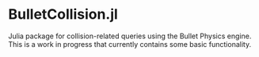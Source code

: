 # BulletCollision.jl
Julia package for collision-related queries using the Bullet Physics engine. This is a work in progress that currently contains some basic functionality.
